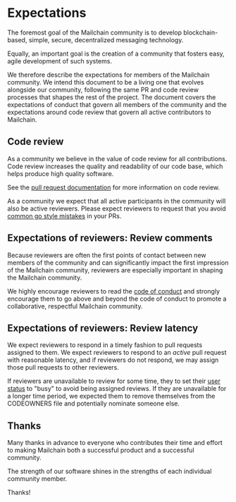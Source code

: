 # Expectations

The foremost goal of the Mailchain community is to develop blockchain-based, simple, secure, decentralized messaging technology.

Equally, an important goal is the creation of a community that fosters easy, agile development of such systems.

We therefore describe the expectations for members of the Mailchain community.  We intend this document to be a living one that evolves alongside our community, following the same PR and code review processes that shapes the rest of the project.  The document covers the expectations of conduct that govern all members of the community and the expectations around code review that govern all active contributors to Mailchain.

## Code review

As a community we believe in the value of code review for all contributions. Code review increases the quality and readability of our code base, which helps produce high quality software.

See the [pull request documentation](/contributors/guide/pull-requests.md) for more information on code review.

As a community we expect that all active participants in the community will also be active reviewers. Please expect reviewers to request that you avoid [common go style mistakes](https://github.com/golang/go/wiki/CodeReviewComments) in your PRs.

## Expectations of reviewers: Review comments

Because reviewers are often the first points of contact between new members of the community and can significantly impact the first impression of the Mailchain community, reviewers are especially important in shaping the Mailchain community.

We highly encourage reviewers to read the [code of conduct](/governance.md#code-of-conduct) and strongly encourage them to go above and beyond the code of conduct to promote a collaborative, respectful Mailchain community.

## Expectations of reviewers: Review latency

We expect reviewers to respond in a timely fashion to pull requests assigned to them.  We expect reviewers to respond to an *active* pull request with reasonable latency, and if reviewers do not respond, we may assign those pull requests to other reviewers.

If reviewers are unavailable to review for some time, they to set their [user status](https://help.github.com/en/articles/personalizing-your-profile#setting-a-status) to "busy" to avoid being assigned reviews. If they are unavailable for a longer time period, we expected them to remove themselves from the CODEOWNERS file and potentially nominate someone else.

## Thanks

Many thanks in advance to everyone who contributes their time and effort to making Mailchain both a successful product and a successful community.

The strength of our software shines in the strengths of each individual community member.

Thanks!
